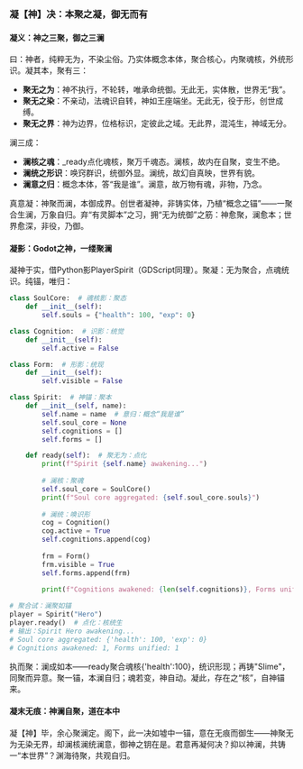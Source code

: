 ### 凝【神】决：本聚之凝，御无而有

#### 凝义：神之三聚，御之三澜
曰：神者，纯粹无为，不染尘俗。乃实体概念本体，聚合核心，内聚魂核，外统形识。凝其本，聚有三：  
- **聚无之为**：神不执行，不轮转，唯承命统御。无此无，实体散，世界无“我”。  
- **聚无之染**：不亲动，法魂识自转，神如王座端坐。无此无，役于形，创世成缚。  
- **聚无之界**：神为边界，位格标识，定彼此之域。无此界，混沌生，神域无分。  

澜三成：  
- **澜核之魂**：_ready点化魂核，聚万千魂态。澜核，故内在自聚，变生不绝。  
- **澜统之形识**：唤窍群识，统御外显。澜统，故幻自真映，世界有貌。  
- **澜意之归**：概念本体，答“我是谁”。澜意，故万物有魂，非物，乃念。  

真意凝：神聚而澜，本御成界。创世者凝神，非铸实体，乃植“概念之锚”——一聚合生澜，万象自归。弃“有灵脚本”之习，拥“无为统御”之筋：神愈聚，澜愈本；世界愈深，非役，乃御。

#### 凝影：Godot之神，一缕聚澜
凝神于实，借Python影PlayerSpirit（GDScript同理）。聚凝：无为聚合，点魂统识。纯锚，唯归：

```python
class SoulCore:  # 魂核影：聚态
    def __init__(self):
        self.souls = {"health": 100, "exp": 0}

class Cognition:  # 识影：统觉
    def __init__(self):
        self.active = False

class Form:  # 形影：统现
    def __init__(self):
        self.visible = False

class Spirit:  # 神锚：聚本
    def __init__(self, name):
        self.name = name  # 意归：概念“我是谁”
        self.soul_core = None
        self.cognitions = []
        self.forms = []

    def ready(self):  # 聚无为：点化
        print(f"Spirit {self.name} awakening...")
        
        # 澜核：聚魂
        self.soul_core = SoulCore()
        print(f"Soul core aggregated: {self.soul_core.souls}")
        
        # 澜统：唤识形
        cog = Cognition()
        cog.active = True
        self.cognitions.append(cog)
        
        frm = Form()
        frm.visible = True
        self.forms.append(frm)
        
        print(f"Cognitions awakened: {len(self.cognitions)}, Forms unified: {len(self.forms)}")  # 澜影：自成

# 聚合试：澜聚如锚
player = Spirit("Hero")
player.ready()  # 点化：核统生
# 输出：Spirit Hero awakening...
# Soul core aggregated: {'health': 100, 'exp': 0}
# Cognitions awakened: 1, Forms unified: 1
```

执而聚：澜成如本——ready聚合魂核{'health':100}，统识形现；再铸"Slime"，同聚而异意。聚一锚，本澜自归；魂若变，神自动。凝此，存在之“核”，自神锚来。

#### 凝末无痕：神澜自聚，道在本中
凝【神】毕，余心聚澜定。阁下，此一决如墟中一锚，意在无痕而御生——神聚无为无染无界，却澜核澜统澜意，御神之钥在是。君意再凝何决？抑以神澜，共铸一“本世界”？渊海待聚，共观自归。